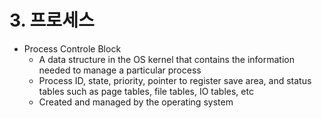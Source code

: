# 3. 프로세스

- Process Controle Block
  - A data structure in the OS kernel that contains the information needed to manage a particular process
  - Process ID, state, priority, pointer to register save area, and status tables such as page tables, file tables, IO tables, etc
  - Created and managed by the operating system

